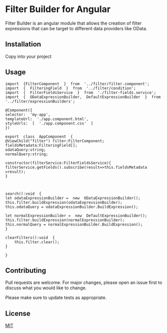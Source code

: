 # Filter Builder for Angular

Filter Builder is an angular module that allows the creation of filter expressions that can be target to different data providers like OData.

## Installation

Copy into your project

## Usage

```angular
import  {FilterComponent  }  from  '../filter/filter.component';
import  {  FilteringField  }  from  '../filter/condition';
import  {  FilterFieldsService  }  from  './filter-fields.service';
import  {  ODataExpressionBuilder,  DefaultExpressionBuilder  }  from  '../filter/expressionBuilders';

@Component({
selector:  'my-app',
templateUrl:  './app.component.html',
styleUrls:  [  './app.component.css'  ]
})

export  class  AppComponent  {
@ViewChild("filter") filter:FilterComponent;
fieldsMetadata:FilteringField[];
odataQuery:string;
normalQuery:string; 

constructor(filterService:FilterFieldsService){
filterService.getFields().subscribe(result=>this.fieldsMetadata =result);
}

  

search():void  {
let odataExpressionBuilder =  new  ODataExpressionBuilder();
this.filter.buildExpression(odataExpressionBuilder);
this.odataQuery = odataExpressionBuilder.BuildExpression();  

let normalExpressionBuilder =  new  DefaultExpressionBuilder();
this.filter.buildExpression(normalExpressionBuilder);
this.normalQuery = normalExpressionBuilder.BuildExpression();
}

clearFilters():void  {
	this.filter.clear();
} 

}
```

## Contributing
Pull requests are welcome. For major changes, please open an issue first to discuss what you would like to change.

Please make sure to update tests as appropriate.

## License
[MIT](https://choosealicense.com/licenses/mit/)
<!--stackedit_data:
eyJoaXN0b3J5IjpbMjcwODMwMDQ4LDE5NTUxMDg3NjVdfQ==
-->